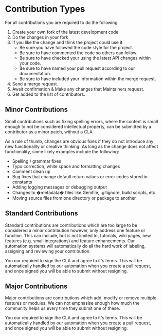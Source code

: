 # Contribution Types

For all contributions you are required to do the following

1. Create your own fork of the latest development code
2. Do the changes in your fork
3. If you like the change and think the project could use it:
   * Be sure you have followed the code style for the project.
   * Be sure to have commented the code so others can follow.
   * Be sure to have checked your using the latest API changes within your code.
   * Be sure to have named your pull request according to our documentation.
   * Be sure to have included your information within the merge request.
4. Send a merge request.
5. Await confirmation & Make any changes that Maintainers request.
6. Get added to the list of contributors.

## Minor Contributions

Small contributions such as fixing spelling errors, where the content is small enough to not be considered intellectual property, can be submitted by a contributor as a minor patch, without a CLA.

As a rule of thumb, changes are obvious fixes if they do not introduce any new functionality or creative thinking. As long as the change does not affect functionality, some likely examples include the following:

* Spelling / grammar fixes
* Typo correction, white space and formatting changes
* Comment clean up
* Bug fixes that change default return values or error codes stored in constants
* Adding logging messages or debugging output
* Changes to �metadata� files like Gemfile, .gitignore, build scripts, etc.
* Moving source files from one directory or package to another

## Standard Contributions

Standard contributions are contributions which are too large to be considered a minor contribution however, only address one feature or function. This can include, but is not limited to, tutorials, wiki pages, new features (e.g. small integrations) and feature enhancements. Our automation systems will automatically do all the hard work of labeling, assigning and reviewing your contribution.

You our required to sign the CLA and agree to it's terms. This will be automatically handled by our automation when you create a pull request, and once signed you will be able to submit without resigning.

## Major Contributions

Major contributions are contributions which add, modify or remove multiple features or modules. We can not emphasise enough how much the community helps us every time they submit one of these.

You our required to sign the CLA and agree to it's terms. This will be automatically handled by our automation when you create a pull request, and once signed you will be able to submit without resigning.
